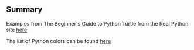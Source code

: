 ## Summary
Examples from The Beginner's Guide to Python Turtle from the Real Python site
[here](https://realpython.com/beginners-guide-python-turtle/#getting-to-know-the-python-turtle-library "Article").

The list of Python colors can be found [here](https://www.webucator.com/blog/2015/03/python-color-constants-module/ "article")